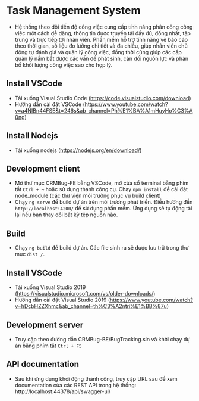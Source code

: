 # Task Management System

* Hệ thống theo dõi tiến độ công việc cung cấp tính năng phân công công việc một cách dễ dàng, thông tin được truyền tải đầy đủ, đồng nhất, tập trung và trực tiếp tới nhân viên. Phần mềm hỗ trợ tính năng vẽ báo cáo theo thời gian, số liệu đo lường chi tiết và đa chiều, giúp nhân viên chủ động tự đánh giá và quản lý công việc, đồng thời cũng giúp các cấp quản lý nắm bắt được các vấn đề phát sinh, cân đối nguồn lực và phân bổ khối lượng công việc sao cho hợp lý.

## Install VSCode

* Tải xuống Visual Studio Code (https://code.visualstudio.com/download)
* Hướng dẫn cài đặt VSCode (https://www.youtube.com/watch?v=a4NIBn44FSE&t=246s&ab_channel=Ph%E1%BA%A1mHuyHo%C3%A0ng)

## Install Nodejs

* Tải xuống nodejs (https://nodejs.org/en/download/)

## Development client

* Mở thư mục CRMBug-FE bằng VSCode, mở cửa sổ terminal bằng phím tắt `Ctrl + ~` hoặc sử dụng thanh công cụ. Chạy `npm install` để cài đặt node_module (các thư viện môi trường phục vụ build client)
* Chạy `ng serve` để build dự án trên môi trường phát triển. Điều hướng đến `http://localhost:4200/` để sử dụng phần mềm. Ứng dụng sẽ tự động tải lại nếu bạn thay đổi bất kỳ tệp nguồn nào.

## Build

* Chạy `ng build` để build dự án. Các file sinh ra sẽ được lưu trữ trong thư mục `dist /`.

## Install VSCode

* Tải xuống Visual Studio 2019 (https://visualstudio.microsoft.com/vs/older-downloads/)
* Hướng dẫn cài đặt Visual Studio 2019 (https://www.youtube.com/watch?v=hDcbHZZXhmc&ab_channel=th%C3%A2ntri%E1%BB%87u)

## Development server

* Truy cập theo đường dẫn CRMBug-BE/BugTracking.sln và khởi chạy dự án bằng phím tắt `Ctrl + F5`

## API documentation

* Sau khi ứng dụng khởi động thành công, truy cập URL sau để xem documentation của các REST API trong hệ
thống: http://localhost:44378/api/swagger-ui/
